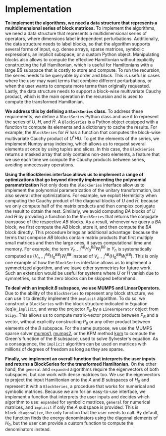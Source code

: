 # Implementation

**To implement the algorithms, we need a data structure that represents a
multidimensional series of block matrices.**
To implement the algorithms, we need a data structure that represents a
multidimensional series of operators, where dimensions label independent
perturbations.
Additionally, the data structure needs to label blocks, so that the algorithm
supports several forms of input, e.g. dense arrays, sparse matrices, symbolic
expressions, an implicit subspace, or a custom Python object.
Manipulating blocks also allows to compute the effective Hamiltonian without
explicitly constructing the full Hamiltonian, which is useful for Hamiltonians
with a large $BB$ subspace that is costly to store and compute.
To run the recursion, the series needs to be queryable by order and block.
This is useful in cases where the user may want terms that combine different
perturbations, or when the user wants to compute more terms than originally
requested.
Lastly, the data structure needs to support a block-wise multivariate Cauchy
product, which is the main operation in the recursion and is used to compute
the transformed Hamiltonian.

**We address this by defining a `BlockSeries` class.**
To address these requirements, we define a `BlockSeries` Python class and use
it to represent the series of $U$, $H$, and $\tilde{H}$.
A `BlockSeries` is a Python object equipped with a function to compute its
elements and a dictionary to cache the results.
For example, the `BlockSeries` for $\tilde{H}$ has a function that computes
the block-wise multivariate Cauchy product of $U^\dagger H U$.
To get the elements of the series, we implement Numpy array indexing,
which allows us to request several elements at once by using tuples and slices.
In this case, the `BlockSeries` returns a masked array that only contains
non-zero elements, a feature that we use each time we compute the Cauchy
products between series, avoiding unnecessary operations.

**Using the BlockSeries interface allows us to implement a range of
optimizations that go beyond directly implementing the polynomial
parametrization**
Not only does the `BlockSeries` interface allow us to implement the polynomial
parametrization of the unitary transformation, but also several other
optimizations.
For example, we exploit Hermiticity when computing the Cauchy product of the
diagonal blocks of $U$ and $\tilde{H}$, because we only compute half of the matrix
products and then complex conjugate the result to obtain the rest.
Similarly, we avoid computing $BA$ blocks of $U$ and $\tilde{H}$ by providing a
function to the `BlockSeries` that returns the conjugate transpose of the
respective $AB$ blocks.
As a result, whenever we query a $BA$ block, we first compute the $AB$ block,
store it, and then compute the $BA$ block directly.
This procedure brings an additional advantage: because the terms that compose
$AB$ blocks contain matrix products that first multiply small matrices and then
the large ones, it saves computational time and memory.
For example, the term $V_{n-i}^{AB} H_0^{BB} W_i^{BB}$ in $Y_n$ is
systematically computed as $(V_{n-i}^{AB} H_0^{BB}) W_i^{BB}$ instead of
$V_{n-i}^{AB} (H_0^{BB} W_i^{BB})$.
This is only one example of how the `BlockSeries` interface allows us to
implement a symmetrized algorithm, and we leave other symmetries for future
work.
Such an extension would be useful for systems where $U$ or $\tilde{H}$ vanish
due to symmetries, so that the zero blocks can be skipped beforehand.

**To deal with an implicit $B$ subspace, we use MUMPS and LinearOperators.**
Due to the ability of the `BlockSeries` to represent any block structure, we
can use it to directly implement the `implicit` algorithm.
To do so, we construct a `BlockSeries` with the block structure indicated in
Equation {eq}`H_implicit`, and wrap the projector $P_B$ by a
`LinearOperator` object from `Scipy`.
This allows us to compute matrix-vector products between $P_B$ and a vector,
without explicitly constructing $P_B$ or any other product between elements of
the $B$ subspace.
For the same purpose, we use the MUMPS sparse solver
[mumps1](doi:10.1137/S0895479899358194),
[mumps2](doi:10.1016/j.parco.2005.07.004), or the KPM method
[kpm](doi:10.1103/RevModPhys.78.275) to compute the Green's function of the $B$
subspace, used to solve Sylvester's equation.
As a consequence, the `implicit` algorithm can be used on matrices with
millions of degrees of freedom as long as they are sparse.

**Finally, we implement an overall function that interprets the user inputs and
returns a BlockSeries for the transformed Hamiltonian.**
On the other hand, the `general` and `expanded` algorithms require the eigenvectors
of both subspaces, but can work with dense matrices too.
We use the eigenvectors to project the input Hamiltonian onto the $A$ and $B$
subspaces of $H_0$ and represent it with a `BlockSeries`, a procedure that
works for numerical and symbolic matrices.
Because we aim for an easy-to-use interface, we implement a function that
interprets the user inputs and decides which algorithm to use: `expanded`
for symbolic matrices, `general` for numerical matrices, and `implicit` if
only the $A$ subspace is provided.
This is `block_diagonalize`, the only function that the user needs to call.
By default, the function finds the energy denominators using the diagonal
elements of $H_0$, but the user can provide a custom function to compute the
denominators instead.
